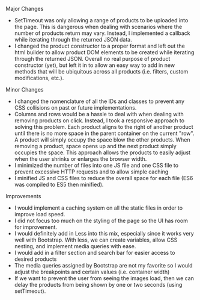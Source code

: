 Major Changes
- SetTimeout was only allowing a range of products to be uploaded into the page. This is dangerous when dealing with scenarios where the number of products return may vary. Instead, I implemented a callback while iterating through the returned JSON data.
- I changed the product constructor to a proper format and left out the html builder to allow product DOM elements to be created while iterating through the returned JSON. Overall no real purpose of product constructor (yet), but left it in to allow an easy way to add in new methods that will be ubiquitous across all products (i.e. filters, custom modifications, etc.).

Minor Changes
- I changed the nomenclature of all the IDs and classes to prevent any CSS collisions on past or future implementations.
- Columns and rows would be a hassle to deal with when dealing with removing products on click. Instead, I took a responsive approach to solving this problem. Each product aligns to the right of another product until there is no more space in the parent container on the current "row". A product will simply occupy the space blow the other products. When removing a product, space opens up and the next product simply occupies the space. This approach allows the products to easily adjust when the user shrinks or enlarges the browser width.
- I minimized the number of files into one JS file and one CSS file to prevent excessive HTTP requests and to allow simple caching
- I minified JS and CSS files to reduce the overall space for each file (ES6 was compiled to ES5 then minified).

Improvements
- I would implement a caching system on all the static files in order to improve load speed.
- I did not focus too much on the styling of the page so the UI has room for improvement.
- I would definitely add in Less into this mix, especially since it works very well with Bootstrap. With less, we can create variables, allow CSS nesting, and implement media queries with ease.
- I would add in a filter section and search bar for easier access to desired products
- The media queries assigned by Bootstrap are not my favorite so I would adjust the breakpoints and certain values (i.e. container width)
- If we want to prevent the user from seeing the images load, then we can delay the products from being shown by one or two seconds (using setTimeout). 